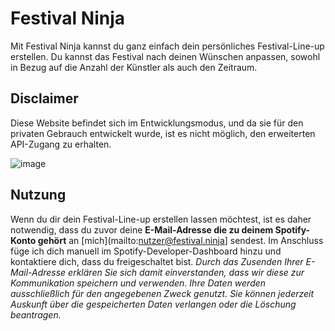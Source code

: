 # Festival Ninja
Mit Festival Ninja kannst du ganz einfach dein persönliches Festival-Line-up erstellen.
Du kannst das Festival nach deinen Wünschen anpassen, sowohl in Bezug auf die Anzahl der Künstler als auch den Zeitraum.

## Disclaimer
Diese Website befindet sich im Entwicklungsmodus, und da sie für den privaten Gebrauch entwickelt wurde, ist es nicht möglich, den erweiterten API-Zugang zu erhalten.

![image](https://github.com/user-attachments/assets/cef33a86-287d-4ab1-a8c5-f699e57eb3e8)

## Nutzung
Wenn du dir dein Festival-Line-up erstellen lassen möchtest, ist es daher notwendig, dass du zuvor deine **E-Mail-Adresse die zu deinem Spotify-Konto gehört** an [mich](mailto:nutzer@festival.ninja] sendest.
Im Anschluss füge ich dich manuell im Spotify-Developer-Dashboard hinzu und kontaktiere dich, dass du freigeschaltet bist.
_Durch das Zusenden Ihrer E-Mail-Adresse erklären Sie sich damit einverstanden, dass wir diese zur Kommunikation speichern und verwenden. Ihre Daten werden ausschließlich für den angegebenen Zweck genutzt. Sie können jederzeit Auskunft über die gespeicherten Daten verlangen oder die Löschung beantragen._
